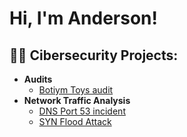<h1>Hi, I'm Anderson! </h1>

<h2>👨‍💻 Cibersecurity Projects:</h2>

- <b>Audits</b>
  - [Botiym Toys audit](./botium-toys-audit)
- <b>Network Traffic Analysis</b>
  - [DNS Port 53 incident](./DNS-port-53-incident)
  - [SYN Flood Attack](./SYN-flood-attack)


